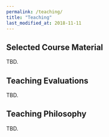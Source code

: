 ```yaml
---
permalink: /teaching/
title: "Teaching"
last_modified_at: 2018-11-11
---
```


## Selected Course Material

TBD.

## Teaching Evaluations

TBD.

## Teaching Philosophy

TBD.